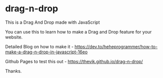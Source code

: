 # drag-n-drop
This is a Drag And Drop made with JavaScript

You can use this to learn how to make a Drag and Drop feature for your website.

Detailed Blog on how to make it - https://dev.to/heheprogrammer/how-to-make-a-drag-n-drop-in-javascript-16eo

Github Pages to test this out - https://thevik.github.io/drag-n-drop/

Thanks.
